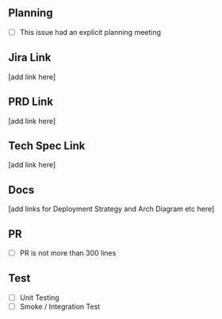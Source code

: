## Planning
- [ ] This issue had an explicit planning meeting
 
## Jira Link
[add link here]
 
## PRD Link
[add link here]
 
## Tech Spec Link
[add link here]
 
## Docs
[add links for Deployment  Strategy and Arch Diagram etc  here]
 
## PR
- [ ] PR is not more than 300 lines
 
## Test
- [ ] Unit Testing
- [ ] Smoke / Integration Test
